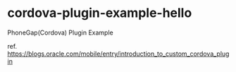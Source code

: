 # cordova-plugin-example-hello
PhoneGap(Cordova) Plugin Example

ref. https://blogs.oracle.com/mobile/entry/introduction_to_custom_cordova_plugin
